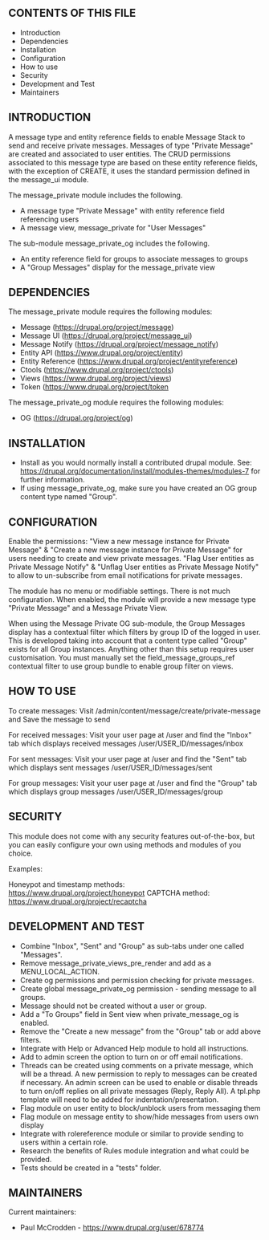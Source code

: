 CONTENTS OF THIS FILE
---------------------
 * Introduction
 * Dependencies
 * Installation
 * Configuration
 * How to use
 * Security
 * Development and Test
 * Maintainers

INTRODUCTION
------------
A message type and entity reference fields to enable Message Stack to
send and receive private messages. Messages of type "Private Message" are
created and associated to user entities. The CRUD permissions associated to this
message type are based on these entity reference fields, with the exception of
CREATE, it uses the standard permission defined in the message_ui module.

The message_private module includes the following.
+ A message type "Private Message" with entity reference field referencing users
+ A message view, message_private for "User Messages"

The sub-module message_private_og includes the following.
+ An entity reference field for groups to associate messages to groups
+ A "Group Messages" display for the message_private view


DEPENDENCIES
------------
The message_private module requires the following modules:
 * Message (https://drupal.org/project/message)
 * Message UI (https://drupal.org/project/message_ui)
 * Message Notify (https://drupal.org/project/message_notify)
 * Entity API (https://www.drupal.org/project/entity)
 * Entity Reference (https://www.drupal.org/project/entityreference)
 * Ctools (https://www.drupal.org/project/ctools)
 * Views (https://www.drupal.org/project/views)
 * Token (https://www.drupal.org/project/token

The message_private_og module requires the following modules:
 * OG (https://drupal.org/project/og)


INSTALLATION
------------
 * Install as you would normally install a contributed drupal module. See:
   https://drupal.org/documentation/install/modules-themes/modules-7
   for further information.
 * If using message_private_og, make sure you have created an OG group content
   type named "Group".


CONFIGURATION
-------------
Enable the permissions: 
"View a new message instance for Private Message" &
"Create a new message instance for Private Message" for users needing to create
and view private messages.
"Flag User entities as Private Message Notify" &
"Unflag User entities as Private Message Notify" to allow to un-subscribe from
email notifications for private messages.

The module has no menu or modifiable settings.  There is not much
configuration.  When enabled, the module will provide a new message type
"Private Message" and a Message Private View.

When using the Message Private OG sub-module, the Group Messages display has
a contextual filter which filters by group ID of the logged in user. This is
developed taking into account that a content type called "Group" exists for all
Group instances. Anything other than this setup requires user customisation. You
must manually set the field_message_groups_ref contextual filter to use group
bundle to enable group filter on views.

HOW TO USE
----------
To create messages:
Visit /admin/content/message/create/private-message and Save the message to send

For received messages:
Visit your user page at /user and find the "Inbox" tab which displays received
messages /user/USER_ID/messages/inbox

For sent messages:
Visit your user page at /user and find the "Sent" tab which displays sent
messages /user/USER_ID/messages/sent

For group messages:
Visit your user page at /user and find the "Group" tab which displays group
messages /user/USER_ID/messages/group

SECURITY
--------
This module does not come with any security features out-of-the-box, but you can
easily configure your own using methods and modules of you choice.

Examples:

Honeypot and timestamp methods: https://www.drupal.org/project/honeypot
CAPTCHA method: https://www.drupal.org/project/recaptcha


DEVELOPMENT AND TEST
------------------
 * Combine "Inbox", "Sent" and "Group" as sub-tabs under one called "Messages".
 * Remove message_private_views_pre_render and add as a MENU_LOCAL_ACTION.
 * Create og permissions and permission checking for private messages.
 * Create global message_private_og permission - sending message to all groups.
 * Message should not be created without a user or group.
 * Add a "To Groups" field in Sent view when private_message_og is enabled.
 * Remove the "Create a new message" from the "Group" tab or add above filters.
 * Integrate with Help or Advanced Help module to hold all instructions.
 * Add to admin screen the option to turn on or off email notifications.
 * Threads can be created using comments on a private message, which will be a 
   thread. A new permission to reply to messages can be created if necessary. 
   An admin screen can be used to enable or disable threads to turn on/off 
   replies on all private messages (Reply, Reply All). A tpl.php template will 
   need to be added for indentation/presentation.
 * Flag module on user entity to block/unblock users from messaging them
 * Flag module on message entity to show/hide messages from users own display
 * Integrate with rolereference module or similar to provide sending to users
   within a certain role.
 * Research the benefits of Rules module integration and what could be provided.
 * Tests should be created in a "tests" folder.

MAINTAINERS
-----------
Current maintainers:
 * Paul McCrodden - https://www.drupal.org/user/678774
